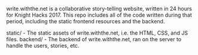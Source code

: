 write.withthe.net is a collaborative story-telling website, written in 24 hours for Knight Hacks 2017. This repo includes all of the code written during that period, including the static frontend resources and the backend.

static/ - The static assets of write.withthe.net, i.e. the HTML, CSS, and JS files.
backend/ - The backend of write.withthe.net, ran on the server to handle the users, stories, etc.

